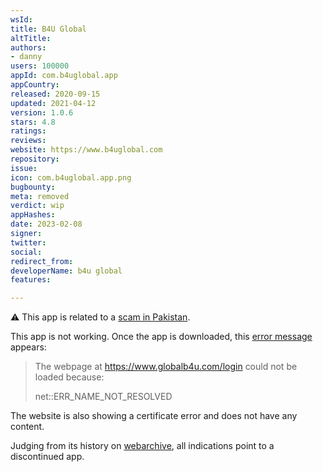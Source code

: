 ```yaml
---
wsId: 
title: B4U Global
altTitle: 
authors:
- danny
users: 100000
appId: com.b4uglobal.app
appCountry: 
released: 2020-09-15
updated: 2021-04-12
version: 1.0.6
stars: 4.8
ratings: 
reviews: 
website: https://www.b4uglobal.com
repository: 
issue: 
icon: com.b4uglobal.app.png
bugbounty: 
meta: removed
verdict: wip
appHashes: 
date: 2023-02-08
signer: 
twitter: 
social: 
redirect_from: 
developerName: b4u global
features: 

---
```


⚠️ This app is related to a [scam in Pakistan](https://www.samaaenglish.tv/news/2428879). 

This app is not working. Once the app is downloaded, this [error message](https://twitter.com/BitcoinWalletz/status/1623145592435412993) appears:

> The webpage at https://www.globalb4u.com/login could not be loaded because: 
>
> net::ERR_NAME_NOT_RESOLVED

The website is also showing a certificate error and does not have any content. 

Judging from its history on [webarchive](https://web.archive.org/web/20160109093527/https://www.b4uglobal.com/), all indications point to a discontinued app.
